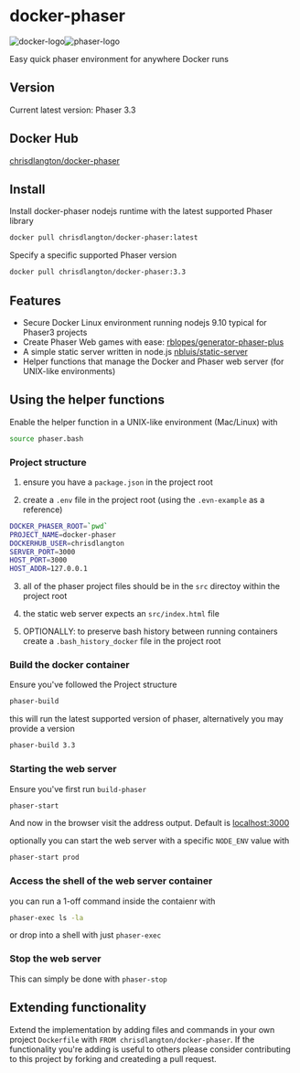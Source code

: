 # docker-phaser

![docker-logo](https://raw.githubusercontent.com/docker-library/docs/b449be7df57e9ed9086bb5821bfb5d6cdc5d67a4/docker-dev/logo.png)![phaser-logo](https://examples.phaser.io/assets/sprites/phaser2.png)

Easy quick phaser environment for anywhere Docker runs

## Version

Current latest version: Phaser 3.3

## Docker Hub

[chrisdlangton/docker-phaser](https://hub.docker.com/r/chrisdlangton/docker-phaser/)

## Install

Install docker-phaser nodejs runtime with the latest supported Phaser library

```bash
docker pull chrisdlangton/docker-phaser:latest
```

Specify a specific supported Phaser version

```bash
docker pull chrisdlangton/docker-phaser:3.3
```

## Features

- Secure Docker Linux environment running nodejs 9.10 typical for Phaser3 projects
- Create Phaser Web games with ease: [rblopes/generator-phaser-plus](https://github.com/rblopes/generator-phaser-plus)
- A simple static server written in node.js [nbluis/static-server](https://github.com/nbluis/static-server)
- Helper functions that manage the Docker and Phaser web server (for UNIX-like environments)

## Using the helper functions

Enable the helper function in a UNIX-like environment (Mac/Linux) with

```bash
source phaser.bash
```

### Project structure

1) ensure you have a `package.json` in the project root

2) create a `.env` file in the project root (using the `.evn-example` as a reference)

  ```bash
  DOCKER_PHASER_ROOT=`pwd`
  PROJECT_NAME=docker-phaser
  DOCKERHUB_USER=chrisdlangton
  SERVER_PORT=3000
  HOST_PORT=3000
  HOST_ADDR=127.0.0.1
  ```

3) all of the phaser project files should be in the `src` directoy within the project root

4) the static web server expects an `src/index.html` file

5) OPTIONALLY: to preserve bash history between running containers create a `.bash_history_docker` file in the project root

### Build the docker container

Ensure you've followed the Project structure

```bash
phaser-build
```

this will run the latest supported version of phaser, alternatively you may provide a version

```bash
phaser-build 3.3
```

### Starting the web server

Ensure you've first run `build-phaser`

```bash
phaser-start
```

And now in the browser visit the address output. Default is [localhost:3000](http://localhost:3000/)

optionally you can start the web server with a specific `NODE_ENV` value with

```bash
phaser-start prod
```

### Access the shell of the web server container

you can run a 1-off command inside the contaienr with

```bash
phaser-exec ls -la
```

or drop into a shell with just `phaser-exec`

### Stop the web server

This can simply be done with `phaser-stop`

## Extending functionality

Extend the implementation by adding files and commands in your own project `Dockerfile` with `FROM chrisdlangton/docker-phaser`. If the functionality you're adding is useful to others please consider contributing to this project by forking and createding a pull request.